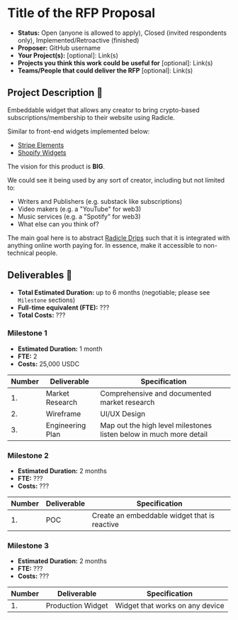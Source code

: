 # Title of the RFP Proposal

- **Status:** Open (anyone is allowed to apply), Closed (invited respondents only), Implemented/Retroactive (finished)
- **Proposer:** GitHub username
- **Your Project(s):** [optional]: Link(s)
- **Projects you think this work could be useful for** [optional]: Link(s)
- **Teams/People that could deliver the RFP** [optional]: Link(s)

## Project Description :page_facing_up:

Embeddable widget that allows any creator to bring crypto-based subscriptions/membership to their website using Radicle.

Similar to front-end widgets implemented below:
* [Stripe Elements](https://stripe.com/en-gb/payments/elements)
* [Shopify Widgets](https://taggbox.com/support/how-to-embed-widget-on-shopify-website/)

The vision for this product is **BIG**.

We could see it being used by any sort of creator, including but not limited to:
* Writers and Publishers (e.g. substack like subscriptions)
* Video makers (e.g. a "YouTube" for web3)
* Music services (e.g. a "Spotify" for web3)
* What else can you think of?

The main goal here is to abstract [Radicle Drips](https://docs.drips.network/docs/whats-a-drip.html) such that it is integrated with anything online worth paying for. In essence, make it accessible to non-technical people.

## Deliverables :nut_and_bolt:

- **Total Estimated Duration:** up to 6 months (negotiable; please see `Milestone` sections)
- **Full-time equivalent (FTE):** ???
- **Total Costs:** ???

### Milestone 1

- **Estimated Duration:** 1 month
- **FTE:** 2
- **Costs:** 25,000 USDC

| Number | Deliverable      | Specification                                                      |
|--------|------------------|--------------------------------------------------------------------|
| 1.     | Market Research  | Comprehensive and documented market research                       |
| 2.     | Wireframe        | UI/UX Design                                                       |
| 3.     | Engineering Plan | Map out the high level milestones listen below in much more detail |

### Milestone 2

- **Estimated Duration:** 2 months
- **FTE:** ???
- **Costs:** ???

| Number | Deliverable | Specification                                |
| ------ |-------------|----------------------------------------------|
| 1.     | POC         | Create an embeddable widget that is reactive |

### Milestone 3

- **Estimated Duration:** 2 months
- **FTE:** ???
- **Costs:** ???

| Number | Deliverable       | Specification                   |
| ------ |-------------------|---------------------------------|
| 1.     | Production Widget | Widget that works on any device |